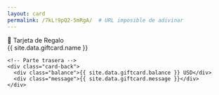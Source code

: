 ```yaml
---
layout: card
permalink: /7kL!9pQ2-5mRgA/  # URL imposible de adivinar
---
```


<div class="card-container">
  <div class="card" onclick="flipCard()">
    <!-- Parte frontal -->
    <div class="card-front">
      <div class="glitter"></div>
      <div class="bank-logo">💝 Tarjeta de Regalo</div>
      <div class="chip"></div>
      <div class="name">{{ site.data.giftcard.name }}</div>
    </div>
    
    <!-- Parte trasera -->
    <div class="card-back">
      <div class="balance">{{ site.data.giftcard.balance }} USD</div>
      <div class="message">{{ site.data.giftcard.message }}</div>
    </div>
  </div>
</div>

<!-- CSS y JS específicos de la tarjeta -->
<link rel="stylesheet" href="{{ '/assets/css/giftcard.css' | relative_url }}">
<script src="{{ '/assets/js/giftcard.js' | relative_url }}"></script>